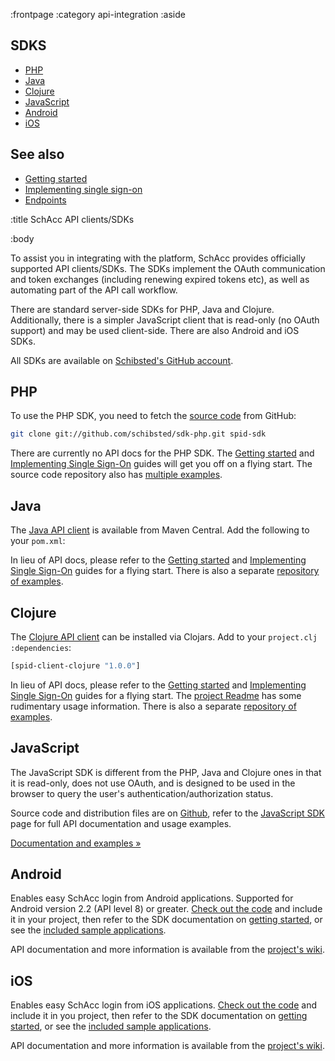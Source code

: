 :frontpage
:category api-integration
:aside
## SDKS

- [PHP](#php)
- [Java](#java)
- [Clojure](#clojure)
- [JavaScript](#javascript)
- [Android](#android)
- [iOS](#ios)

## See also

- [Getting started](/getting-started/)
- [Implementing single sign-on](/implementing-sso/)
- [Endpoints](/endpoints/)

:title SchAcc API clients/SDKs

:body

To assist you in integrating with the platform, SchAcc provides officially
supported API clients/SDKs. The SDKs implement the OAuth communication and token
exchanges (including renewing expired tokens etc), as well as automating part of
the API call workflow.

There are standard server-side SDKs for PHP, Java and Clojure. Additionally,
there is a simpler JavaScript client that is read-only (no OAuth support) and
may be used client-side. There are also Android and iOS SDKs.

All SDKs are available on [Schibsted's GitHub account](https://github.com/schibsted/).

## PHP

To use the PHP SDK, you need to fetch the
[source code](https://github.com/schibsted/sdk-php) from GitHub:

```sh
git clone git://github.com/schibsted/sdk-php.git spid-sdk
```

There are currently no API docs for the PHP SDK. The
[Getting started](/getting-started/) and
[Implementing Single Sign-On](/implementing-sso/) guides will get you off on a
flying start. The source code repository also has
[multiple examples](https://github.com/schibsted/sdk-php/tree/master/examples).

## Java

The [Java API client](https://github.com/schibsted/spid-client-java/) is
available from Maven Central. Add the following to your `pom.xml`:

<spid-example lang="html" src="/java/getting-started/pom.xml" title="Add SPiD client"/>

In lieu of API docs, please refer to the [Getting started](/getting-started/) and
[Implementing Single Sign-On](/implementing-sso/) guides for a flying start.
There is also a separate
[repository of examples](https://github.com/schibsted/spid-java-examples).

## Clojure

The [Clojure API client](https://github.com/schibsted/spid-client-clojure) can
be installed via Clojars. Add to your `project.clj` `:dependencies`:

```clj
[spid-client-clojure "1.0.0"]
```

In lieu of API docs, please refer to the [Getting started](/getting-started/) and
[Implementing Single Sign-On](/implementing-sso/) guides for a flying start. The
[project Readme](https://github.com/schibsted/spid-client-clojure) has some
rudimentary usage information. There is also a separate
[repository of examples](https://github.com/schibsted/spid-clj-examples).

## JavaScript

The JavaScript SDK is different from the PHP, Java and Clojure ones in that it
is read-only, does not use OAuth, and is designed to be used in the browser to
query the user's authentication/authorization status.

Source code and distribution files are on
[Github](https://github.com/schibsted/sdk-js), refer to the
[JavaScript SDK](/sdks/javascript/) page for full API documentation and usage
examples.

[Documentation and examples &raquo;](/sdks/javascript/)

## Android

Enables easy SchAcc login from Android applications. Supported for Android version
2.2 (API level 8) or greater.
[Check out the code](http://schibsted.github.io/sdk-android/) and include it in
your project, then refer to the SDK documentation on
[getting started](http://schibsted.github.io/sdk-android/setting-up-spid.html),
or see the
[included sample applications](https://github.com/schibsted/sdk-android).

API documentation and more information is available from the
[project's wiki](http://schibsted.github.io/sdk-android/).

## iOS

Enables easy SchAcc login from iOS applications.
[Check out the code](http://schibsted.github.io/sdk-ios/) and include it in you
project, then refer to the SDK documentation on
[getting started](http://schibsted.github.io/sdk-ios/setting-up-spid.html), or
see the [included sample applications](https://github.com/schibsted/sdk-iOS).

API documentation and more information is available from the
[project's wiki](http://schibsted.github.io/sdk-ios/).
